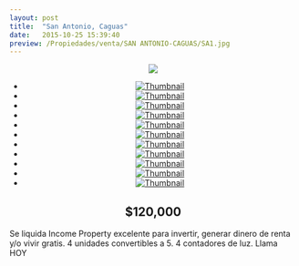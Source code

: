 ```yaml
---
layout: post
title:  "San Antonio, Caguas"
date:   2015-10-25 15:39:40
preview: /Propiedades/venta/SAN ANTONIO-CAGUAS/SA1.jpg
---
```


<center>
	<div class="mainImg">
		<img src="/Edweb/Propiedades/venta/SAN ANTONIO-CAGUAS/SA1.jpg" class="custom">
	</div>
	<!--aqui comienza las fotos pequeñas -->
	<ul class="thumbnails">
	  <li>
	    <a href="/Edweb/Propiedades/venta/SAN ANTONIO-CAGUAS/SA1.jpg">
	      <img class="tumbnails" src="/Edweb/Propiedades/venta/SAN ANTONIO-CAGUAS/SA1.jpg" alt="Thumbnail">
	    </a>
	  </li>
	  <li>
	    <a href="/Edweb/Propiedades/venta/SAN ANTONIO-CAGUAS/SA2.jpg">
	      <img class="tumbnails" src="/Edweb/Propiedades/venta/SAN ANTONIO-CAGUAS/SA1.jpg" alt="Thumbnail">
	    </a>
	  </li>
	  <li>
	    <a href="/Edweb/Propiedades/venta/SAN ANTONIO-CAGUAS/SA3.jpg">
	      <img class="tumbnails" src="/Edweb/Propiedades/venta/SAN ANTONIO-CAGUAS/SA3.jpg" alt="Thumbnail">
	    </a>
	  </li>
	  <li>
	    <a href="/Edweb/Propiedades/venta/SAN ANTONIO-CAGUAS/SA4.jpg">
	      <img class="tumbnails" src="/Edweb/Propiedades/venta/SAN ANTONIO-CAGUAS/SA4.jpg" alt="Thumbnail">
	    </a>
	  </li>
	  <li>
	    <a href="/Edweb/Propiedades/venta/SAN ANTONIO-CAGUAS/SA5.jpg">
	      <img class="tumbnails" src="/Edweb/Propiedades/venta/SAN ANTONIO-CAGUAS/SA5.jpg" alt="Thumbnail">
	    </a>
	  </li>
	  <li>
	    <a href="/Edweb/Propiedades/venta/SAN ANTONIO-CAGUAS/SA6.jpg">
	      <img class="tumbnails" src="/Edweb/Propiedades/venta/SAN ANTONIO-CAGUAS/SA6.jpg" alt="Thumbnail">
	    </a>
	  </li>
	  <li>
	    <a href="/Edweb/Propiedades/venta/SAN ANTONIO-CAGUAS/IMG_4227.JPG">
	      <img class="tumbnails" src="/Edweb/Propiedades/venta/SAN ANTONIO-CAGUAS/IMG_4227.JPG" alt="Thumbnail">
	    </a>
	  </li>
	  <li>
	    <a href="/Edweb/Propiedades/venta/SAN ANTONIO-CAGUAS/IMG_4229.JPG">
	      <img class="tumbnails" src="/Edweb/Propiedades/venta/SAN ANTONIO-CAGUAS/IMG_4229.JPG" alt="Thumbnail">
	    </a>
	  </li>
	  <li>
	    <a href="/Edweb/Propiedades/venta/SAN ANTONIO-CAGUAS/IMG_4232.JPG">
	      <img class="tumbnails" src="/Edweb/Propiedades/venta/SAN ANTONIO-CAGUAS/IMG_4232.JPG" alt="Thumbnail">
	    </a>
	  </li>
	  <li>
	    <a href="/Edweb/Propiedades/venta/SAN ANTONIO-CAGUAS/IMG_4233.JPG">
	      <img class="tumbnails" src="/Edweb/Propiedades/venta/SAN ANTONIO-CAGUAS/IMG_4233.JPG" alt="Thumbnail">
	    </a>
	  </li>
	  <li>
	    <a href="/Edweb/Propiedades/venta/SAN ANTONIO-CAGUAS/IMG_4247.JPG">
	      <img class="tumbnails" src="/Edweb/Propiedades/venta/SAN ANTONIO-CAGUAS/IMG_4247.JPG" alt="Thumbnail">
	    </a>
	  </li>
	</ul>
	<script src="https://ajax.googleapis.com/ajax/libs/jquery/1.9.1/jquery.min.js"></script>
	<script type="text/javascript" src="/Edweb/js/jquery.simpleGal.js"></script>
	<script>
		$(document).ready(function () {
			$('.thumbnails').simpleGal({
				mainImage: '.custom'
			});
		});
	</script>
</center>

<center><h2>$120,000</h2></center>

Se liquida Income Property excelente para invertir, generar dinero de renta y/o vivir gratis. 4 unidades convertibles a 5. 4 contadores de luz. Llama HOY
